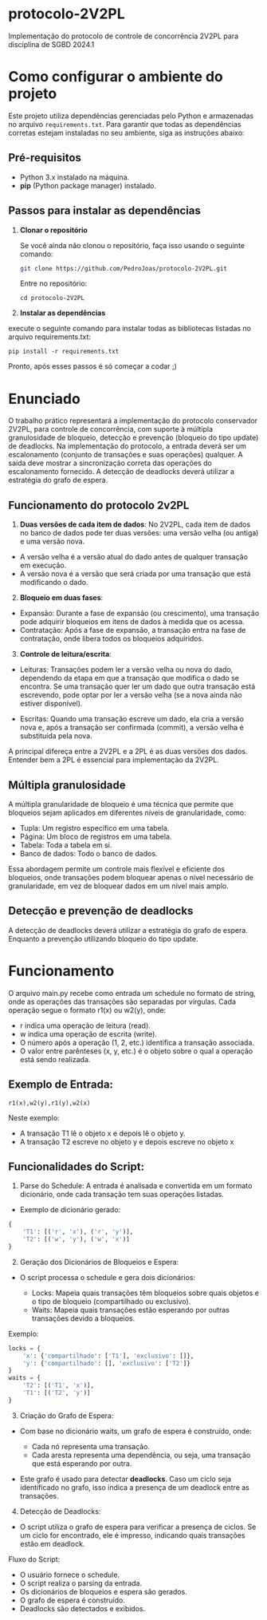 # protocolo-2V2PL
Implementação do protocolo de controle de concorrência 2V2PL para disciplina de SGBD 2024.1

# Como configurar o ambiente do projeto

Este projeto utiliza dependências gerenciadas pelo Python e armazenadas no arquivo `requirements.txt`. Para garantir que todas as dependências corretas estejam instaladas no seu ambiente, siga as instruções abaixo:

## Pré-requisitos

- Python 3.x instalado na máquina.
- **pip** (Python package manager) instalado.

## Passos para instalar as dependências

1. **Clonar o repositório**

   Se você ainda não clonou o repositório, faça isso usando o seguinte comando:

   ```bash
   git clone https://github.com/PedroJoas/protocolo-2V2PL.git
   ```
   
   Entre no repositório:
   ```
   cd protocolo-2V2PL
   ```
  
2. **Instalar as dependências**

execute o seguinte comando para instalar todas as bibliotecas listadas no arquivo requirements.txt:

```
pip install -r requirements.txt
```

Pronto, após esses passos é só começar a codar ;)

# Enunciado

O trabalho prático representará a implementação do protocolo conservador 2V2PL, para controle de concorrência, com suporte à múltipla granulosidade de bloqueio, detecção e prevenção (bloqueio do tipo update) de deadlocks. Na implementação do protocolo, a entrada deverá ser um escalonamento (conjunto de transações e suas operações) qualquer. A saída deve mostrar a sincronização correta das operações do escalonamento fornecido. A detecção de deadlocks deverá utilizar a estratégia do grafo de espera.

## Funcionamento do protocolo 2v2PL

1. **Duas versões de cada item de dados**: No 2V2PL, cada item de dados no banco de dados pode ter duas versões: uma versão velha (ou antiga) e uma versão nova.
- A versão velha é a versão atual do dado antes de qualquer transação em execução.
- A versão nova é a versão que será criada por uma transação que está modificando o dado.

2. **Bloqueio em duas fases**:
- Expansão: Durante a fase de expansão (ou crescimento), uma transação pode adquirir bloqueios em itens de dados à medida que os acessa.
- Contratação: Após a fase de expansão, a transação entra na fase de contratação, onde libera todos os bloqueios adquiridos.

3. **Controle de leitura/escrita**:
- Leituras: Transações podem ler a versão velha ou nova do dado, dependendo da etapa em que a transação que modifica o dado se encontra. Se uma transação quer ler um dado que outra transação está escrevendo, pode optar por ler a versão velha (se a nova ainda não estiver disponível).

- Escritas: Quando uma transação escreve um dado, ela cria a versão nova e, após a transação ser confirmada (commit), a versão velha é substituída pela nova.

A principal difereça entre a 2V2PL e a 2PL é as duas versões dos dados. Entender bem a 2PL é essencial para implementação da 2V2PL.


## Múltipla granulosidade

A múltipla granularidade de bloqueio é uma técnica que permite que bloqueios sejam aplicados em diferentes níveis de granularidade, como:

- Tupla: Um registro específico em uma tabela.
- Página: Um bloco de registros em uma tabela.
- Tabela: Toda a tabela em si.
- Banco de dados: Todo o banco de dados.


Essa abordagem permite um controle mais flexível e eficiente dos bloqueios, onde transações podem bloquear apenas o nível necessário de granularidade, em vez de bloquear dados em um nível mais amplo.


## Detecção e prevenção de deadlocks

A detecção de deadlocks deverá utilizar a estratégia do grafo de espera. Enquanto a prevenção utilizando bloqueio do tipo update.

# Funcionamento

O arquivo main.py recebe como entrada um schedule no formato de string, onde as operações das transações são separadas por vírgulas. Cada operação segue o formato r1(x) ou w2(y), onde:

- r indica uma operação de leitura (read).
- w indica uma operação de escrita (write).
- O número após a operação (1, 2, etc.) identifica a transação associada.
- O valor entre parênteses (x, y, etc.) é o objeto sobre o qual a operação está sendo realizada.

## Exemplo de Entrada:

```dash
r1(x),w2(y),r1(y),w2(x)
```

Neste exemplo:

- A transação T1 lê o objeto x e depois lê o objeto y.
- A transação T2 escreve no objeto y e depois escreve no objeto x

## Funcionalidades do Script:
1. Parse do Schedule: A entrada é analisada e convertida em um formato dicionário, onde cada transação tem suas operações listadas.

- Exemplo de dicionário gerado:

```python  
{
    'T1': [('r', 'x'), ('r', 'y')],
    'T2': [('w', 'y'), ('w', 'x')]
}
```

2. Geração dos Dicionários de Bloqueios e Espera:

- O script processa o schedule e gera dois dicionários:

   - Locks: Mapeia quais transações têm bloqueios sobre quais objetos e o tipo de bloqueio (compartilhado ou exclusivo).
   - Waits: Mapeia quais transações estão esperando por outras transações devido a bloqueios.

Exemplo:

```python
locks = {
    'x': {'compartilhado': ['T1'], 'exclusivo': []},
    'y': {'compartilhado': [], 'exclusivo': ['T2']}
}
waits = {
    'T2': [('T1', 'x')],
    'T1': [('T2', 'y')]
}
```

3. Criação do Grafo de Espera:
- Com base no dicionário waits, um grafo de espera é construído, onde:

   - Cada nó representa uma transação.
   - Cada aresta representa uma dependência, ou seja, uma transação que está esperando por outra.

- Este grafo é usado para detectar **deadlocks**. Caso um 
ciclo seja identificado no grafo, isso indica a presença de um deadlock entre as transações.

4. Detecção de Deadlocks:
- O script utiliza o grafo de espera para verificar a presença de ciclos. Se um ciclo for encontrado, ele é impresso, indicando quais transações estão em deadlock.

Fluxo do Script:
- O usuário fornece o schedule.
- O script realiza o parsing da entrada.
- Os dicionários de bloqueios e espera são gerados.
- O grafo de espera é construído.
- Deadlocks são detectados e exibidos.
